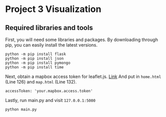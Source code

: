 # Project 3 Visualization
## Required libraries and tools
First, you will need some libraries and packages. By downloading through pip, you can easily install the latest versions.
```
python -m pip install flask
python -m pip install json
python -m pip install pymongo
python -m pip install time
```
Next, obtain a mapbox access token for leaflet.js. [Link](https://www.mapbox.com)
And put in `home.html` (Line 126) and `map.html` (Line 132).
```
accessToken: 'your.mapbox.access.token'
```
Lastly, run main.py and visit `127.0.0.1:5000`
```
python main.py
```
